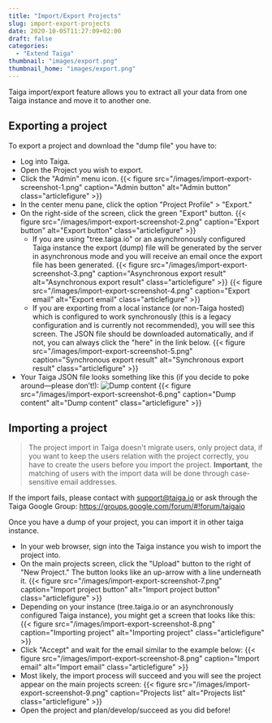 ```yaml
---
title: "Import/Export Projects"
slug: import-export-projects
date: 2020-10-05T11:27:09+02:00
draft: false
categories:
  - "Extend Taiga"
thumbnail: "images/export.png"
thumbnail_home: "images/export.png"
---
```


Taiga import/export feature allows you to extract all your data from one Taiga instance and move it to another one.


## Exporting a project

To export a project and download the "dump file" you have to:

- Log into Taiga.
- Open the Project you wish to export.
- Click the "Admin" menu icon.
{{< figure src="/images/import-export-screenshot-1.png" caption="Admin button" alt="Admin button" class="articlefigure" >}}
- In the center menu pane, click the option "Project Profile" > "Export."
- On the right-side of the screen, click the green "Export" button.
{{< figure src="/images/import-export-screenshot-2.png" caption="Export button" alt="Export button" class="articlefigure" >}}
    - If you are using "tree.taiga.io" or an asynchronously configured Taiga instance the export (dump) file will be generated by the server in asynchronous mode and you will receive an email once the export file has been generated.
{{< figure src="/images/import-export-screenshot-3.png" caption="Asynchronous export result" alt="Asynchronous export result" class="articlefigure" >}}
{{< figure src="/images/import-export-screenshot-4.png" caption="Export email" alt="Export email" class="articlefigure" >}}
    - If you are exporting from a local instance (or non-Taiga hosted) which is configured to work synchronously (this is a legacy configuration and is currently not recommended), you will see this screen. The JSON file should be downloaded automatically, and if not, you can always click the "here" in the link below.
{{< figure src="/images/import-export-screenshot-5.png" caption="Synchronous export result" alt="Synchronous export result" class="articlefigure" >}}
- Your Taiga JSON file looks something like this (if you decide to poke around—please don’t!):
  ![Dump content](import-export-screenshot-6.png "Dump content")
{{< figure src="/images/import-export-screenshot-6.png" caption="Dump content" alt="Dump content" class="articlefigure" >}}


## Importing a project

> The project import in Taiga doesn't migrate users, only project data, if you want to keep the users relation with the project correctly, you have to create the users before you import the project. **Important**, the matching of users with the import data will be done through case-sensitive email addresses.

If the import fails, please contact with support@taiga.io or ask through the Taiga Google Group: https://groups.google.com/forum/#!forum/taigaio

Once you have a dump of your project, you can import it in other taiga instance.

- In your web browser, sign into the Taiga instance you wish to import the project into.
- On the main projects screen, click the "Upload" button to the right of "New Project." The button looks like an up-arrow with a line underneath it.
{{< figure src="/images/import-export-screenshot-7.png" caption="Import project button" alt="Import project button" class="articlefigure" >}}
- Depending on your instance (tree.taiga.io or an asynchronously configured Taiga instance), you might get a screen that looks like this:
{{< figure src="/images/import-export-screenshot-8.png" caption="Importing project" alt="Importing project" class="articlefigure" >}}
- Click "Accept" and wait for the email similar to the example below:
{{< figure src="/images/import-export-screenshot-8.png" caption="Import email" alt="Import email" class="articlefigure" >}}
- Most likely, the import process will succeed and you will see the project appear on the main projects screen:
{{< figure src="/images/import-export-screenshot-9.png" caption="Projects list" alt="Projects list" class="articlefigure" >}}
- Open the project and plan/develop/succeed as you did before!
